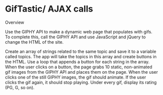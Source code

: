 # GifTastic/ AJAX calls

Overview

Use the GIPHY API to make a dynamic web page that populates with gifs. To complete this, call the GIPHY API and use JavaScript and jQuery to change the HTML of the site.


Create an array of strings related to the same topic and save it to a variable called topics. The app will take the topics in this array and create buttons in the HTML. Use a loop that appends a button for each string in the array. When the user clicks on a button, the page grabs 10 static, non-animated gif images from the GIPHY API and places them on the page. When the user clicks one of the still GIPHY images, the gif should animate. If the user clicks the gif again, it should stop playing. Under every gif, display its rating (PG, G, so on).

